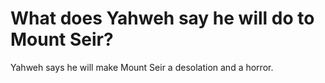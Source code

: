 # What does Yahweh say he will do to Mount Seir?

Yahweh says he will make Mount Seir a desolation and a horror.
